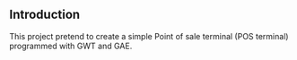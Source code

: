 ## Introduction ##

This project pretend to create a simple Point of sale terminal (POS terminal) programmed with GWT and GAE.

